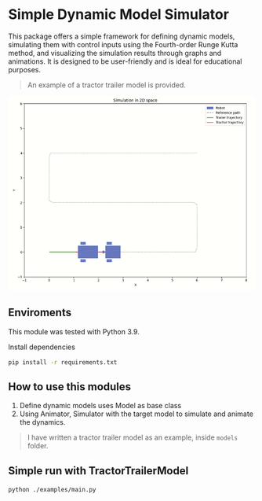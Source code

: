 
# Simple Dynamic Model Simulator

This package offers a simple framework for defining dynamic models, simulating them with control inputs using the Fourth-order Runge Kutta method, and visualizing the simulation results through graphs and animations. It is designed to be user-friendly and is ideal for educational purposes.

> An example of a tractor trailer model is provided.

![hardware configuration](images/tractor_trailer_demo.gif)

## Enviroments
This module was tested with Python 3.9.

Install dependencies

```bash
pip install -r requirements.txt

```
## How to use this modules
1. Define dynamic models uses Model as base class
2. Using Animator, Simulator with the target model to simulate and animate the dynamics.

> I have written a tractor trailer model as an example, inside `models` folder.

## Simple run with TractorTrailerModel

```bash
python ./examples/main.py
```

